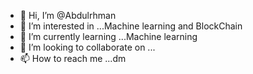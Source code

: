- 👋 Hi, I’m @Abdulrhman
- 👀 I’m interested in ...Machine learning and BlockChain
- 🌱 I’m currently learning ...Machine learning
- 💞️ I’m looking to collaborate on ...
- 📫 How to reach me ...dm

<!---
Abdulrhman is a good man
--->
